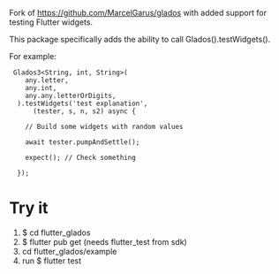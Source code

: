 Fork of https://github.com/MarcelGarus/glados with added support for testing Flutter widgets.

This package specifically adds the ability to call Glados<T>().testWidgets().

For example:
```
 Glados3<String, int, String>(
    any.letter,
    any.int,
    any.any.letterOrDigits,
  ).testWidgets('test explanation',
      (tester, s, n, s2) async {
    
    // Build some widgets with random values

    await tester.pumpAndSettle();

    expect(); // Check something

  });
```

# Try it
1. $ cd flutter_glados
1. $ flutter pub get (needs flutter_test from sdk)
2. cd flutter_glados/example
2. run $ flutter test
